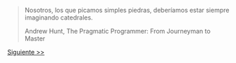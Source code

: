 > Nosotros, los que picamos simples piedras, deberíamos estar siempre
> imaginando catedrales.
>
> Andrew Hunt, The Pragmatic Programmer: From Journeyman to Master

[Siguiente >>](020-chapter-01.es.md)
